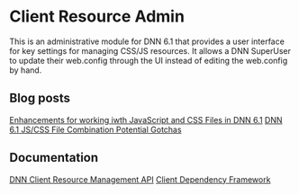 ﻿Client Resource Admin
=====================

This is an administrative module for DNN 6.1 that provides a user interface for key settings for managing CSS/JS resources. It allows a DNN SuperUser to update their web.config through the UI instead of editing the web.config by hand.

Blog posts
----------
[Enhancements for working iwth JavaScript and CSS Files in DNN 6.1][crm]
[DNN 6.1 JS/CSS File Combination Potential Gotchas][crmpg]

Documentation
-------------
[DNN Client Resource Management API][dnncrmwiki]
[Client Dependency Framework][cdfwiki]

[crm]: http://www.dotnetnuke.com/Resources/Blogs/EntryId/3191/Enhancements-for-working-with-JavaScript-and-CSS-files-in-DNN-6-1.aspx
[crmpg]: http://www.dotnetnuke.com/Resources/Blogs/EntryId/3207/DNN-6-1-JS-CSS-File-Combination-Potential-Gotchas.aspx
[dnncrmwiki]: http://www.dotnetnuke.com/Resources/Wiki/Page/Client-Resource-Management-API.aspx
[cdfwiki]: http://clientdependency.codeplex.com/documentation